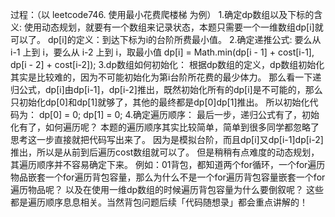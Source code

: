 过程：（以 leetcode746. 使用最小花费爬楼梯 为例）
1.确定dp数组以及下标的含义:
  使用动态规划，就要有一个数组来记录状态，本题只需要一个一维数组dp[i]就可以了。
  dp[i]的定义：到达下标为i的台阶所费最小值。
2.确定递推公式:
  要么从 i-1 上到 i，要么从 i-2 上到 i，取最小值
  dp[i] = Math.min(dp[i - 1] + cost[i-1], dp[i - 2] + cost[i-2]);
3.dp数组如何初始化：
  根据dp数组的定义，dp数组初始化其实是比较难的，因为不可能初始化为第i台阶所花费的最少体力。
  那么看一下递归公式，dp[i]由dp[i-1]，dp[i-2]推出，既然初始化所有的dp[i]是不可能的，那么只初始化dp[0]和dp[1]就够了，其他的最终都是dp[0]dp[1]推出。
  所以初始化代码为：
          dp[0] = 0;
          dp[1] = 0;
4.确定遍历顺序：
  最后一步，递归公式有了，初始化有了，如何遍历呢？
  本题的遍历顺序其实比较简单，简单到很多同学都忽略了思考这一步直接就把代码写出来了。
  因为是模拟台阶，而且dp[i]又dp[i-1]dp[i-2]推出，所以是从前到后遍历cost数组就可以了。
  但是稍稍有点难度的动态规划，其遍历顺序并不容易确定下来。
  例如：01背包，都知道两个for循环，一个for遍历物品嵌套一个for遍历背包容量，那么为什么不是一个for遍历背包容量嵌套一个for遍历物品呢？ 以及在使用一维dp数组的时候遍历背包容量为什么要倒叙呢？
  这些都是遍历顺序息息相关。当然背包问题后续「代码随想录」都会重点讲解的！

<!-- leetcode746. 使用最小花费爬楼梯
    class Solution {
    //动态规划
    public int minCostClimbingStairs(int[] cost) {
        int size = cost.length;
        int[] minCost = new int[size];
        //minCost[i]：到达下标为i的台阶所费最小值
        minCost[0] = 0;
        minCost[1] = 0;
        for (int i = 2; i < size; i++) {
            minCost[i] = Math.min(minCost[i - 1] + cost[i-1], minCost[i - 2] + cost[i - 2]);
        }
        //最后要到达顶楼，要么从台阶[size-1]上（步数无所谓），要么从台阶[size-2]上跨两步上
        return Math.min(minCost[size - 1] + cost[size - 1], minCost[size - 2] + cost[size - 2]);
    }
} -->

<!-- leetcode5. 最长回文子串 
    class Solution {
    public String longestPalindrome(String s) {
        int len = s.length();
        if (len < 2) {
            return s;
        }
        int maxLen = 1;
        int begin = 0;
        char[] cs = s.toCharArray();
        // dp[i][j]:表示s[i][j]是否是回文串
        boolean[][] dp = new boolean[len][len];
        // 初始化：单独一个字符肯定是回文子串
        for (int i = 0; i < len; i++) {
            dp[i][i] = true;
        }

    // 当动态规划引入的是二维数组时，最好画表格进行模拟，即使知道了状态转移方程，也要摸清填写的方式以及填写的先后顺序
    // 只有这样才能确保最终的dp[i][j]能被填写!!!
        // 经验：dp区域是正方形的话，通常左下角区域无效不需要再填，因为走过的区域不用再走
        for (int j = 1; j < len; j++) { // 上三角区域，按列从上到下填
                                        // 这是因为dp[i][j]和dp[i+1][j-1]的值有关
                                        // 比如有dp[4][4]:
                                        // 只有先把列1从上到下填满，再把列2从上到下填满，才能把列3填写
                                        // 否则先填写行1，填写到dp[0][3]需要用到dp[1][2]，这是dp[1][2]还未填写
                                         
                                        //        0      1      2      3

                                        //  0    true           

                                         
                                        //  1          true        

                                         
                                        //  2                  true 


                                        //  3                          true

                                        //  dp[i][j] =(cs[i] == cs[j]) && (j - i + 1 <= 2 || dp[i + 1][j - 1]) ,i<j的情况下
            for (int i = 0; i < j; i++) {
                // 首尾不相等时，必不是回文串
                if (cs[i] != cs[j]) {
                    dp[i][j] = false;
                } else {
                    // 首尾相等时，有2种情况
                    // 情况1：s[i...j]长度不超过2，不用检查必为回文串
                    // 情况2：s[i...j]长度大于2，由s[i+1...j-1]来判断
                    dp[i][j] = j - i + 1 <= 2 || dp[i + 1][j - 1];
                }
                // 更新max和begin
                if (dp[i][j] && j - i + 1 > maxLen) {
                    maxLen = j - i + 1;
                    begin = i;
                }
            }
        }
        return s.substring(begin, begin + maxLen);
    }
} -->